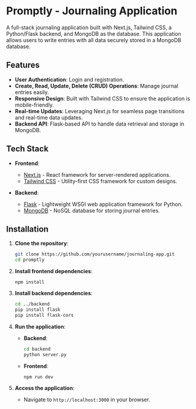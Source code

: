 # Promptly - Journaling Application

A full-stack journaling application built with Next.js, Tailwind CSS, a Python/Flask backend, and MongoDB as the database. This application allows users to write entries with all data securely stored in a MongoDB database.

## Features

- **User Authentication**: Login and registration.
- **Create, Read, Update, Delete (CRUD) Operations**: Manage journal entries easily.
- **Responsive Design**: Built with Tailwind CSS to ensure the application is mobile-friendly.
- **Real-time Updates**: Leveraging Next.js for seamless page transitions and real-time data updates.
- **Backend API**: Flask-based API to handle data retrieval and storage in MongoDB.

## Tech Stack

- **Frontend**: 
  - [Next.js](https://nextjs.org/) - React framework for server-rendered applications.
  - [Tailwind CSS](https://tailwindcss.com/) - Utility-first CSS framework for custom designs.

- **Backend**:
  - [Flask](https://flask.palletsprojects.com/) - Lightweight WSGI web application framework for Python.
  - [MongoDB](https://www.mongodb.com/) - NoSQL database for storing journal entries.

## Installation

1. **Clone the repository**:
   ```bash
   git clone https://github.com/yourusername/journaling-app.git
   cd promptly
   ```

2. **Install frontend dependencies**:
   ```bash*
   npm install
   ```

3. **Install backend dependencies**:
   ```bash
   cd ../backend
   pip install flask
   pip install flask-cors
   ```

4. **Run the application**:
   - **Backend**: 
     ```bash
     cd backend
     python server.py
     ```
   - **Frontend**:
     ```bash
     npm run dev
     ```

6. **Access the application**:
   - Navigate to `http://localhost:3000` in your browser.
